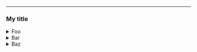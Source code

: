 ---

### My title

<details>
<summary>Foo</summary>
Foo content
</details>

<details>
<summary>Bar</summary>
Bar content
</details>

<details>
<summary>Baz</summary>
Baz content
</details>
